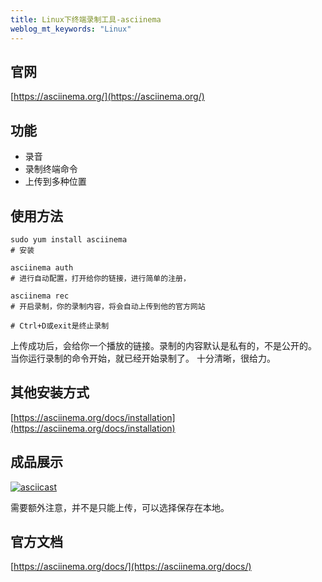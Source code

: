 ```yaml
---
title: Linux下终端录制工具-asciinema
weblog_mt_keywords: "Linux"
---
```


## 官网

[https://asciinema.org/](https://asciinema.org/)

## 功能

- 录音
- 录制终端命令
- 上传到多种位置

## 使用方法

``` shell
sudo yum install asciinema
# 安装

asciinema auth
# 进行自动配置，打开给你的链接，进行简单的注册，

asciinema rec
# 开启录制，你的录制内容，将会自动上传到他的官方网站

# Ctrl+D或exit是终止录制
```
上传成功后，会给你一个播放的链接。录制的内容默认是私有的，不是公开的。
当你运行录制的命令开始，就已经开始录制了。
十分清晰，很给力。

## 其他安装方式

[https://asciinema.org/docs/installation](https://asciinema.org/docs/installation)

## 成品展示

[![asciicast](https://asciinema.org/a/4MW0LXH7ebNaTvCI4CwNFjz7A.svg)](https://asciinema.org/a/4MW0LXH7ebNaTvCI4CwNFjz7A)

需要额外注意，并不是只能上传，可以选择保存在本地。

## 	官方文档

[https://asciinema.org/docs/](https://asciinema.org/docs/)